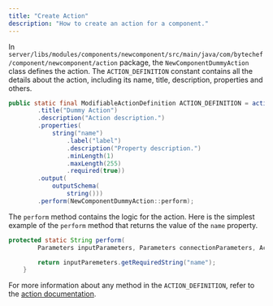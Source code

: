 ```yaml
---
title: "Create Action"
description: "How to create an action for a component."
---
```


In `server/libs/modules/components/newcomponent/src/main/java/com/bytechef/component/newcomponent/action` package, the
`NewComponentDummyAction` class defines the action. The `ACTION_DEFINITION` constant contains all the details about
the action, including its name, title, description, properties and others.

``` java
public static final ModifiableActionDefinition ACTION_DEFINITION = action("dummy")
        .title("Dummy Action")
        .description("Action description.")
        .properties(
            string("name")
                .label("label")
                .description("Property description.")
                .minLength(1)
                .maxLength(255)
                .required(true))
        .output(
            outputSchema(
                string()))
        .perform(NewComponentDummyAction::perform);
```

The `perform` method contains the logic for the action. Here is the simplest example of the `perform` method that returns the value of the `name` property.

``` java
protected static String perform(
        Parameters inputParameters, Parameters connectionParameters, ActionContext actionContext) {

        return inputParemeters.getRequiredString("name");
    }
```

For more information about any method in the `ACTION_DEFINITION`, refer to the [action documentation](/developer_guide/component_specification/action).

